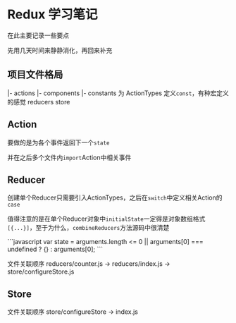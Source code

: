 # Redux 学习笔记
<p>在此主要记录一些要点</p>
<p>先用几天时间来静静消化，再回来补充</p>


## 项目文件格局


 |- actions
 |- components
 |- constants 为 ActionTypes 定义<code>const</code>，有种宏定义的感觉
reducers
store

## Action
<p>要做的是为各个事件返回下一个<code>state</code></p>
<p>并在之后多个文件内<code>import</code>Action中相关事件</p>


## Reducer
<p>创建单个Reducer只需要引入ActionTypes，之后在<code>switch</code>中定义相关Action的<code>case</code></p>
<p>值得注意的是在单个Reducer对象中<code>initialState</code>一定得是对象数组格式<code>[{...}]</code>，至于为什么，<code>combineReducers</code>方法源码中很清楚</p>
```javascript
var state = arguments.length <= 0 || arguments[0] === undefined ? {} : arguments[0];
```
<p>文件关联顺序 reducers/counter.js -> reducers/index.js -> store/configureStore.js</p>


## Store

<p>文件关联顺序 store/configureStore -> index.js</p>
